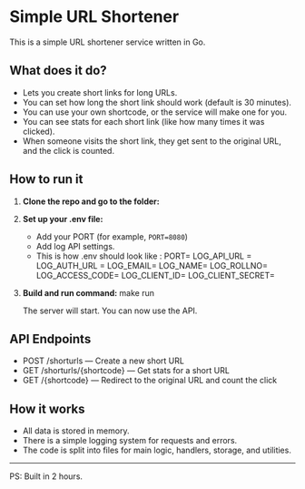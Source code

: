 # Simple URL Shortener

This is a simple URL shortener service written in Go.

## What does it do?
- Lets you create short links for long URLs.
- You can set how long the short link should work (default is 30 minutes).
- You can use your own shortcode, or the service will make one for you.
- You can see stats for each short link (like how many times it was clicked).
- When someone visits the short link, they get sent to the original URL, and the click is counted.

## How to run it

1. **Clone the repo and go to the folder:**

2. **Set up your .env file:**
   - Add your PORT (for example, `PORT=8080`)
   - Add log API settings.
   - This is how .env should look like :
        PORT=
        LOG_API_URL =
        LOG_AUTH_URL =
        LOG_EMAIL=
        LOG_NAME=
        LOG_ROLLNO=
        LOG_ACCESS_CODE=
        LOG_CLIENT_ID=
        LOG_CLIENT_SECRET=

3. **Build and run command:**
   make run
 
   The server will start. You can now use the API.

## API Endpoints

- POST /shorturls — Create a new short URL
- GET /shorturls/{shortcode} — Get stats for a short URL
- GET /{shortcode} — Redirect to the original URL and count the click

## How it works
- All data is stored in memory.
- There is a simple logging system for requests and errors.
- The code is split into files for main logic, handlers, storage, and utilities.

---

PS: Built in 2 hours.
 